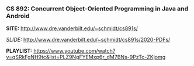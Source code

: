 ### CS 892: Concurrent Object-Oriented Programming in Java and Android

**SITE:** http://www.dre.vanderbilt.edu/~schmidt/cs891s/

*SLIDE:* http://www.dre.vanderbilt.edu/~schmidt/cs891s/2020-PDFs/

**PLAYLIST:** https://www.youtube.com/watch?v=qSRkFgNH9tc&list=PLZ9NgFYEMxp6r_dM7BNs-9PzTc-ZKjomg

